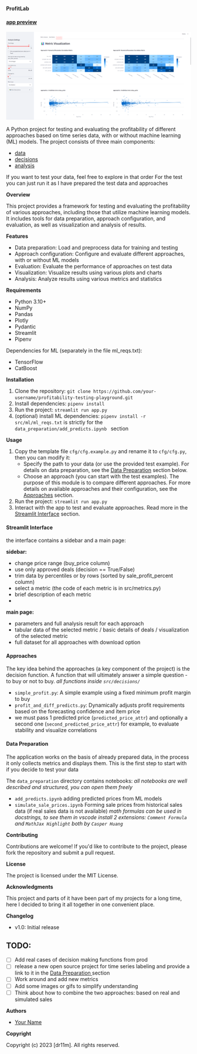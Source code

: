 **ProfitLab**
#### [app preview](#streamlit-interface)
![Main Dashboard](docs/images/app_interface.png)  

A Python project for testing and evaluating the profitability of different approaches based on time series data, with or without machine learning (ML) models.
The project consists of three main components:
- [data](#data-preparation)
- [decisions](#approaches)
- [analysis](#streamlit-interface)

If you want to test your data, feel free to explore in that order
For the test you can just run it as I have prepared the test data and approaches

**Overview**

This project provides a framework for testing and evaluating the profitability of various approaches, including those that utilize machine learning models. It includes tools for data preparation, approach configuration, and evaluation, as well as visualization and analysis of results.

**Features**

* Data preparation: Load and preprocess data for training and testing
* Approach configuration: Configure and evaluate different approaches, with or without ML models
* Evaluation: Evaluate the performance of approaches on test data
* Visualization: Visualize results using various plots and charts
* Analysis: Analyze results using various metrics and statistics

**Requirements**

* Python 3.10+
* NumPy
* Pandas
* Plotly
* Pydantic
* Streamlit
* Pipenv 

Dependencies for ML (separately in the file ml_reqs.txt):
* TensorFlow
* CatBoost

**Installation**

1. Clone the repository: `git clone https://github.com/your-username/profitability-testing-playground.git`
2. Install dependencies: `pipenv install`
3. Run the project: `streamlit run app.py`
4.  (optional) install ML dependencies: `pipenv install -r src/ml/ml_reqs.txt` is strictly for the  `data_preparation/add_predicts.ipynb ` section

**Usage**

1. Copy the template file `cfg/cfg.example.py` and rename it to `cfg/cfg.py`, then you can modify it:
   * Specify the path to your data (or use the provided test example). For details on data preparation, see the [Data Preparation](#data-preparation) section below.
   * Choose an approach (you can start with the test examples). The purpose of this module is to compare different approaches. For more details on available approaches and their configuration, see the [Approaches](#approaches) section.
2. Run the project: `streamlit run app.py`
3. Interact with the app to test and evaluate approaches. Read more in the  [Streamlit Interface](#streamlit-interface) section.

#### **Streamlit Interface**

the interface contains a sidebar and a main page:

**sidebar:**
- change price range (buy_price column)
- use only approved deals (decision == True/False)
- trim data by percentiles or by rows (sorted by sale_profit_percent column)
- select a metric (the code of each metric is in src/metrics.py)
- brief description of each metric
- 
**main page:**
- parameters and full analysis result for each approach
- tabular data of the selected metric / basic details of deals / visualization of the selected metric
- full dataset for all approaches with download option

#### **Approaches**

The key idea behind the approaches (a key component of the project) is the decision function. A function that will ultimately answer a simple question - to buy or not to buy.
*all functions inside `src/decisions/`*

* `simple_profit.py`: A simple example using a fixed minimum profit margin to buy
* `profit_and_diff_predicts.py`: Dynamically adjusts profit requirements based on the forecasting confidence and item price
* we must pass 1 predicted price (`predicted_price_attr`) and optionally a second one (`second_predicted_price_attr`) for example, to evaluate stability and visualize correlations

#### **Data Preparation**
The application works on the basis of already prepared data, in the process it only collects metrics and displays them. This is the first step to start with if you decide to test your data

The `data_preparation` directory contains notebooks:
*all notebooks are well described and structured, you can open them freely*

* `add_predicts.ipynb` adding predicted prices from ML models 
* `simulate_sale_prices.ipynb` Forming sale prices from historical sales data (if real sales data is not available)
*math formulas can be used in docstrings, to see them in vscode install 2 extensions: `Comment Formula` and `MathJax Highlight` both by `Casper Huang`*


**Contributing**

Contributions are welcome! If you'd like to contribute to the project, please fork the repository and submit a pull request.

**License**

The project is licensed under the MIT License.

**Acknowledgments**

This project and parts of it have been part of my projects for a long time, here I decided to bring it all together in one convenient place.

**Changelog**

* v1.0: Initial release

## TODO:

- [ ] Add real cases of decision making functions from prod
- [ ] release a new open source project for time series labeling and provide a link to it in the [Data Preparation ](#data-preparation) section
- [ ] Work around and add new metrics
- [ ] Add some images or gifs to simplify understanding 
- [ ] Think about how to combine the two approaches: based on real and simulated sales

**Authors**

* [Your Name](https://github.com/dr11m)

**Copyright**

Copyright (c) 2023 [dr11m]. All rights reserved.